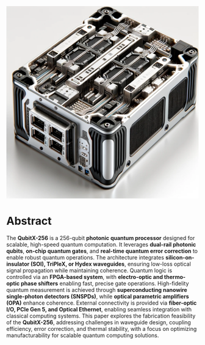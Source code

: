 ![QubitX-256](https://raw.githubusercontent.com/bookofquantum/QubitX/refs/heads/main/QubitX-256/QubitX-256.webp "QubitX-256")
# **Abstract**  

The **QubitX-256** is a 256-qubit **photonic quantum processor** designed for scalable, high-speed quantum computation. It leverages **dual-rail photonic qubits**, **on-chip quantum gates**, and **real-time quantum error correction** to enable robust quantum operations. The architecture integrates **silicon-on-insulator (SOI), TriPleX, or Hydex waveguides**, ensuring low-loss optical signal propagation while maintaining coherence. Quantum logic is controlled via an **FPGA-based system**, with **electro-optic and thermo-optic phase shifters** enabling fast, precise gate operations. High-fidelity quantum measurement is achieved through **superconducting nanowire single-photon detectors (SNSPDs)**, while **optical parametric amplifiers (OPA)** enhance coherence. External connectivity is provided via **fiber-optic I/O, PCIe Gen 5, and Optical Ethernet**, enabling seamless integration with classical computing systems. This paper explores the fabrication feasibility of the **QubitX-256**, addressing challenges in waveguide design, coupling efficiency, error correction, and thermal stability, with a focus on optimizing manufacturability for scalable quantum computing solutions.
